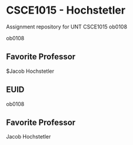 # CSCE1015 - Hochstetler
Assignment repository for UNT CSCE1015
ob0108

ob0108
## Favorite Professor
$Jacob Hochstetler
## EUID
ob0108
## Favorite Professor
Jacob Hochstetler
